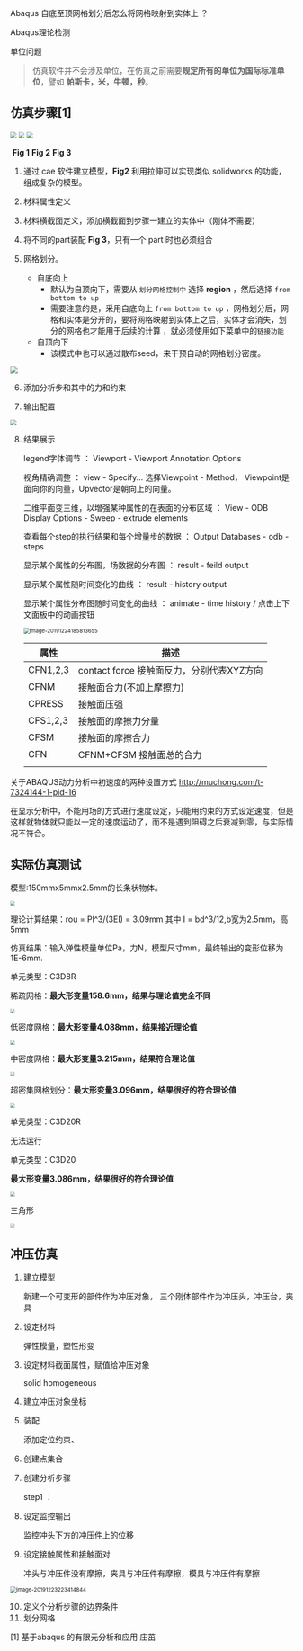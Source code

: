 Abaqus 自底至顶网格划分后怎么将网格映射到实体上 ？

Abaqus理论检测



单位问题

> 仿真软件并不会涉及单位，在仿真之前需要**规定所有的单位为国际标准单位**，譬如 **帕斯卡，米，牛顿，秒**。



## 仿真步骤[1]

​                      <img src="E:\101-WorkShop\simulation\Abaqus\tortuls\Abaqus.assets\model tree.png" style="zoom: 67%;" />                   <img src="E:\101-WorkShop\simulation\Abaqus\tortuls\Abaqus.assets\1.建模.png" style="zoom:67%;" />     <img src="E:\101-WorkShop\simulation\Abaqus\tortuls\Abaqus.assets\image-20201101160808886.png" style="zoom:67%;" />

​                                          **Fig 1**																				**Fig 2**													**Fig 3**



1. 通过 cae 软件建立模型，**Fig2** 利用拉伸可以实现类似 solidworks 的功能，组成复杂的模型。

2. 材料属性定义
3. 材料横截面定义，添加横截面到步骤一建立的实体中（刚体不需要）
4. 将不同的part装配 **Fig 3**，只有一个 part 时也必须组合
5. 网格划分。
   * 自底向上
     * 默认为自顶向下，需要从 `划分网格控制中` 选择 **region** ，然后选择 `from bottom to up`
     * 需要注意的是，采用自底向上 `from bottom to up` ，网格划分后，网格和实体是分开的，要将网格映射到实体上之后，实体才会消失，划分的网格也才能用于后续的计算 ，就必须使用如下菜单中的`链接功能`
   * 自顶向下
     * 该模式中也可以通过散布seed，来干预自动的网格划分密度。

<img src="E:\101-WorkShop\simulation\Abaqus\tortuls\Abaqus.assets\5 mesh.png" style="zoom: 80%;" />

6. 添加分析步和其中的力和约束

   

7. 输出配置

<img src="E:\101-WorkShop\simulation\Abaqus\tortuls\Abaqus.assets\7 输出 结果.png" style="zoom:67%;" />

8. 结果展示

   legend字体调节 ： Viewport - Viewport Annotation Options

   视角精确调整 ： view - Specify...     选择Viewpoint - Method， Viewpoint是面向你的向量，Upvector是朝向上的向量。

   二维平面变三维，以增强某种属性的在表面的分布区域 ： View - ODB Display Options - Sweep - extrude elements

   查看每个step的执行结果和每个增量步的数据 ： Output Databases - odb - steps

   显示某个属性的分布图，场数据的分布图 ： result - feild output

   显示某个属性随时间变化的曲线 ： result - history output

   显示某个属性分布图随时间变化的曲线 ： animate - time history / 点击上下文面板中的动画按钮

   <img src="E:\101-WorkShop\simulation\Abaqus\tortuls\Abaqus.assets\results" alt="image-20191224185813655" style="zoom: 67%;" />

   | 属性     | 描述                                       |
   | -------- | ------------------------------------------ |
   | CFN1,2,3 | contact force  接触面反力，分别代表XYZ方向 |
   | CFNM     | 接触面合力(不加上摩擦力)                   |
   | CPRESS   | 接触面压强                                 |
   | CFS1,2,3 | 接触面的摩擦力分量                         |
   | CFSM     | 接触面的摩擦合力                           |
   | CFN      | CFNM+CFSM 接触面总的合力                   |
   |          |                                            |




关于ABAQUS动力分析中初速度的两种设置方式   http://muchong.com/t-7324144-1-pid-16

在显示分析中，不能用场的方式进行速度设定，只能用约束的方式设定速度，但是这样就物体就只能以一定的速度运动了，而不是遇到阻碍之后衰减到零，与实际情况不符合。



## 实际仿真测试 

模型:150mmx5mmx2.5mm的长条状物体。

<img src="E:\101-WorkShop\simulation\Abaqus\tortuls\Abaqus.assets\模型.png" style="zoom:50%;" />

理论计算结果：rou = Pl^3/(3EI) = 3.09mm  其中 I = bd^3/12,b宽为2.5mm，高5mm

仿真结果：输入弹性模量单位Pa，力N，模型尺寸mm，最终输出的变形位移为1E-6mm.

单元类型：C3D8R

稀疏网格：**最大形变量158.6mm，结果与理论值完全不同** 

<img src="E:\101-WorkShop\simulation\Abaqus\tortuls\Abaqus.assets\稀疏.png" style="zoom: 50%;" />

低密度网格：**最大形变量4.088mm，结果接近理论值**

<img src="E:\101-WorkShop\simulation\Abaqus\tortuls\Abaqus.assets\低密度.png" style="zoom: 50%;" />

中密度网格：**最大形变量3.215mm，结果符合理论值**

<img src="E:\101-WorkShop\simulation\Abaqus\tortuls\Abaqus.assets\中密集.png" style="zoom:50%;" />

超密集网格划分：**最大形变量3.096mm，结果很好的符合理论值**

<img src="E:\101-WorkShop\simulation\Abaqus\tortuls\Abaqus.assets\超密集划分网格.png" style="zoom:50%;" />



单元类型：C3D20R 

无法运行





单元类型：C3D20

**最大形变量3.086mm，结果很好的符合理论值**

<img src="E:\101-WorkShop\simulation\Abaqus\tortuls\Abaqus.assets\稀疏-C3D8R.png" style="zoom:50%;" />

三角形

<img src="E:\101-WorkShop\simulation\Abaqus\tortuls\Abaqus.assets\三角形.png" style="zoom:50%;" />





## 冲压仿真

1. 建立模型

   新建一个可变形的部件作为冲压对象， 三个刚体部件作为冲压头，冲压台，夹具

2. 设定材料

   弹性模量，塑性形变

3. 设定材料截面属性，赋值给冲压对象

   solid homogeneous

4. 建立冲压对象坐标

5. 装配

   添加定位约束、

6. 创建点集合

7. 创建分析步骤

   step1 ：

8. 设定监控输出  

   监控冲头下方的冲压件上的位移

9. 设定接触属性和接触面对

   冲头与冲压件没有摩擦，夹具与冲压件有摩擦，模具与冲压件有摩擦

<img src="E:\101-WorkShop\simulation\Abaqus\tortuls\Abaqus.assets\interaction1.png" alt="image-20191223223414844" style="zoom: 67%;" />

10. 定义个分析步骤的边界条件
11. 划分网格



[1] 基于abaqus 的有限元分析和应用  庄茁

